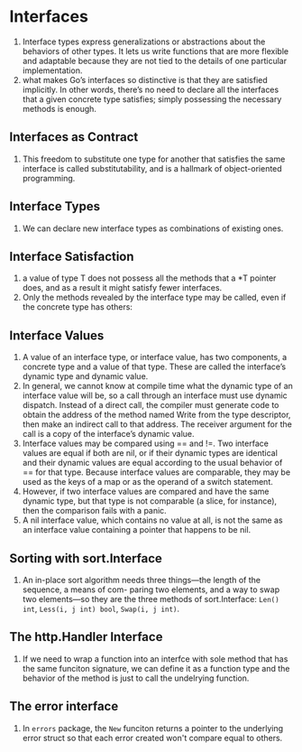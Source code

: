 # Interfaces
1. Interface types express generalizations or abstractions about the behaviors of other types. It lets us write functions that are more flexible and adaptable because they are not tied to the details of one particular implementation.
2. what makes Go’s interfaces so distinctive is that they are satisfied implicitly. In other words, there’s no need to declare all the interfaces that a given concrete type satisfies; simply possessing the necessary methods is enough.

## Interfaces as Contract
1. This freedom to substitute one type for another that satisfies the same interface is called substitutability, and is a hallmark of object-oriented programming.

## Interface Types
1. We can declare new interface types as combinations of existing ones.

## Interface Satisfaction
1. a value of type T does not possess all the methods that a *T pointer does, and as a result it might satisfy fewer interfaces.
2. Only the methods revealed by the interface type may be called, even if the concrete type has others:

## Interface Values
1. A value of an interface type, or interface value, has two components, a concrete type and a value of that type. These are called the interface’s dynamic type and dynamic value.
2. In general, we cannot know at compile time what the dynamic type of an interface value will be, so a call through an interface must use dynamic dispatch. Instead of a direct call, the compiler must generate code to obtain the address of the method named Write from the type descriptor, then make an indirect call to that address. The receiver argument for the call is a copy of the interface’s dynamic value.
3. Interface values may be compared using == and !=. Two interface values are equal if both are nil, or if their dynamic types are identical and their dynamic values are equal according to the usual behavior of == for that type. Because interface values are comparable, they may be used as the keys of a map or as the operand of a switch statement.
4. However, if two interface values are compared and have the same dynamic type, but that type is not comparable (a slice, for instance), then the comparison fails with a panic.
5. A nil interface value, which contains no value at all, is not the same as an interface value containing a pointer that happens to be nil.

## Sorting with sort.Interface
1. An in-place sort algorithm needs three things—the length of the sequence, a means of com- paring two elements, and a way to swap two elements—so they are the three methods of sort.Interface: `Len() int`, `Less(i, j int) bool`, `Swap(i, j int)`.

## The http.Handler Interface
1. If we need to wrap a function into an interfce with sole method that has the same funciton signature, we can define it as a function type and the behavior of the method is just to call the undelrying function.

## The error interface
1. In `errors` package, the `New` funciton returns a pointer to the underlying error struct so that each error created won't compare equal to others.
